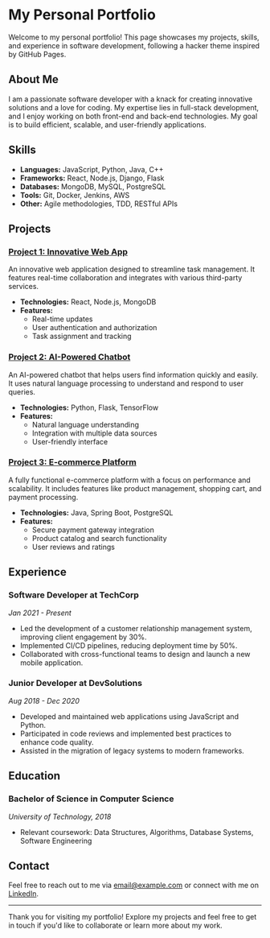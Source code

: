 # My Personal Portfolio

Welcome to my personal portfolio! This page showcases my projects, skills, and experience in software development, following a hacker theme inspired by GitHub Pages.

## About Me

I am a passionate software developer with a knack for creating innovative solutions and a love for coding. My expertise lies in full-stack development, and I enjoy working on both front-end and back-end technologies. My goal is to build efficient, scalable, and user-friendly applications.

## Skills

- **Languages:** JavaScript, Python, Java, C++
- **Frameworks:** React, Node.js, Django, Flask
- **Databases:** MongoDB, MySQL, PostgreSQL
- **Tools:** Git, Docker, Jenkins, AWS
- **Other:** Agile methodologies, TDD, RESTful APIs

## Projects

### [Project 1: Innovative Web App](https://github.com/username/project1)
An innovative web application designed to streamline task management. It features real-time collaboration and integrates with various third-party services.

- **Technologies:** React, Node.js, MongoDB
- **Features:**
  - Real-time updates
  - User authentication and authorization
  - Task assignment and tracking

### [Project 2: AI-Powered Chatbot](https://github.com/username/project2)
An AI-powered chatbot that helps users find information quickly and easily. It uses natural language processing to understand and respond to user queries.

- **Technologies:** Python, Flask, TensorFlow
- **Features:**
  - Natural language understanding
  - Integration with multiple data sources
  - User-friendly interface

### [Project 3: E-commerce Platform](https://github.com/username/project3)
A fully functional e-commerce platform with a focus on performance and scalability. It includes features like product management, shopping cart, and payment processing.

- **Technologies:** Java, Spring Boot, PostgreSQL
- **Features:**
  - Secure payment gateway integration
  - Product catalog and search functionality
  - User reviews and ratings

## Experience

### Software Developer at TechCorp
*Jan 2021 - Present*

- Led the development of a customer relationship management system, improving client engagement by 30%.
- Implemented CI/CD pipelines, reducing deployment time by 50%.
- Collaborated with cross-functional teams to design and launch a new mobile application.

### Junior Developer at DevSolutions
*Aug 2018 - Dec 2020*

- Developed and maintained web applications using JavaScript and Python.
- Participated in code reviews and implemented best practices to enhance code quality.
- Assisted in the migration of legacy systems to modern frameworks.

## Education

### Bachelor of Science in Computer Science
*University of Technology, 2018*

- Relevant coursework: Data Structures, Algorithms, Database Systems, Software Engineering

## Contact

Feel free to reach out to me via [email@example.com](mailto:email@example.com) or connect with me on [LinkedIn](https://linkedin.com/in/username).

---

Thank you for visiting my portfolio! Explore my projects and feel free to get in touch if you'd like to collaborate or learn more about my work.
